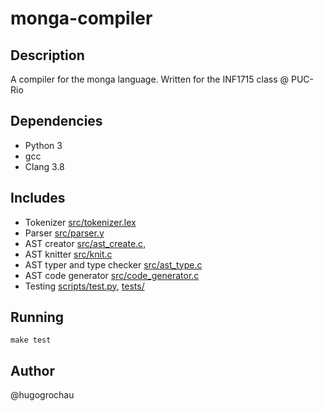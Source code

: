 # monga-compiler

## Description
A compiler for the monga language. Written for the INF1715 class @ PUC-Rio

## Dependencies
- Python 3
- gcc
- Clang 3.8

## Includes
- Tokenizer [src/tokenizer.lex](src/tokenizer.lex)
- Parser [src/parser.y](src/parser.y)
- AST creator [src/ast_create.c](src/ast_create.c),
- AST knitter [src/knit.c](src/ast_knit.c)
- AST typer and type checker [src/ast_type.c](src/ast_type.c)
- AST code generator [src/code_generator.c](src/code_generator.c)
- Testing [scripts/test.py](scripts/test.py), [tests/](tests/)

## Running
`make test`

## Author
@hugogrochau